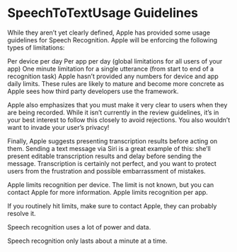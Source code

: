 # SpeechToTextUsage Guidelines
While they aren’t yet clearly defined, Apple has provided some usage guidelines for Speech Recognition. Apple will be enforcing the following types of limitations:

Per device per day
Per app per day (global limitations for all users of your app)
One minute limitation for a single utterance (from start to end of a recognition task)
Apple hasn’t provided any numbers for device and app daily limits. These rules are likely to mature and become more concrete as Apple sees how third party developers use the framework.

Apple also emphasizes that you must make it very clear to users when they are being recorded. While it isn’t currently in the review guidelines, it’s in your best interest to follow this closely to avoid rejections. You also wouldn’t want to invade your user’s privacy!

Finally, Apple suggests presenting transcription results before acting on them. Sending a text message via Siri is a great example of this: she’ll present editable transcription results and delay before sending the message. Transcription is certainly not perfect, and you want to protect users from the frustration and possible embarrassment of mistakes.

Apple limits recognition per device. The limit is not known, but you can contact Apple for more information.
Apple limits recognition per app.

If you routinely hit limits, make sure to contact Apple, they can probably resolve it.

Speech recognition uses a lot of power and data.

Speech recognition only lasts about a minute at a time.
